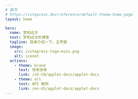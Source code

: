 ```yaml
---
# 首页
# https://vitepress.dev/reference/default-theme-home-page
layout: home

hero:
  name: 梦和远方
  text: 梦和远方的博客
  tagline: 简单介绍一下，主界面
  image:
    src: /vitepress-logo-mini.png
    alt: icenet
  actions:
    - theme: brand
      text: 快来快来
      link: /zh-CN/applet-docs/applet-docs
    - theme: alt
      text: API 案例
      link: /en-US/applet-docs/applet-docs
---
```

